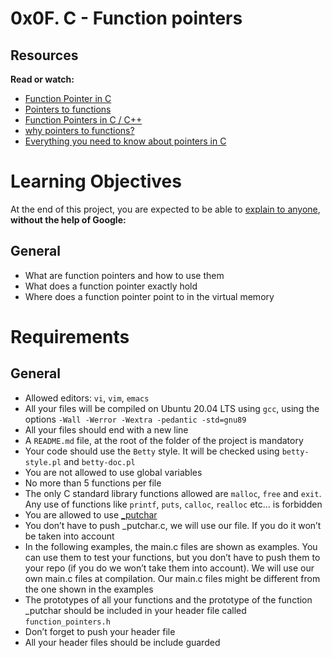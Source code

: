 # 0x0F. C - Function pointers

## Resources

**Read or watch:**

 * [Function Pointer in C](https://intranet.alxswe.com/rltoken/yt8Q9jxzT_gyRAvnNkAgkw)
 * [Pointers to functions](https://intranet.alxswe.com/rltoken/wP-yWvo9IqbcQsywMmh_iQ)
 * [Function Pointers in C / C++](https://intranet.alxswe.com/rltoken/dAN27S1yyBPeBa8RGfvPNA)
 * [why pointers to functions?](https://intranet.alxswe.com/rltoken/1vvWpH9Ux8axOLc9jPWcMw)
 * [Everything you need to know about pointers in C](https://intranet.alxswe.com/rltoken/G_0lQzs4LAd1e5tKhNMPiw)

# Learning Objectives

At the end of this project, you are expected to be able to [explain to anyone](https://intranet.alxswe.com/rltoken/ITYG4BLMI4_5Unpdwue2tw), **without the help of Google:**

## General

 * What are function pointers and how to use them
 * What does a function pointer exactly hold
 * Where does a function pointer point to in the virtual memory


# Requirements

## General

 * Allowed editors: `vi`, `vim`, `emacs`
 * All your files will be compiled on Ubuntu 20.04 LTS using `gcc`, using the options `-Wall -Werror -Wextra -pedantic -std=gnu89`
 * All your files should end with a new line
 * A `README.md` file, at the root of the folder of the project is mandatory
 * Your code should use the `Betty` style. It will be checked using `betty-style.pl` and `betty-doc.pl`
 * You are not allowed to use global variables
 * No more than 5 functions per file
 * The only C standard library functions allowed are `malloc`, `free` and `exit`. Any use of functions like `printf`, `puts`, `calloc`, `realloc` etc… is forbidden
 * You are allowed to use [\_putchar](https://github.com/holbertonschool/_putchar.c/blob/master/_putchar.c)
 * You don’t have to push _putchar.c, we will use our file. If you do it won’t be taken into account
 * In the following examples, the main.c files are shown as examples. You can use them to test your functions, but you don’t have to push them to your repo (if you do we won’t take them into account). We will use our own main.c files at compilation. Our main.c files might be different from the one shown in the examples
 * The prototypes of all your functions and the prototype of the function _putchar should be included in your header file called `function_pointers.h`
 * Don’t forget to push your header file
 * All your header files should be include guarded

